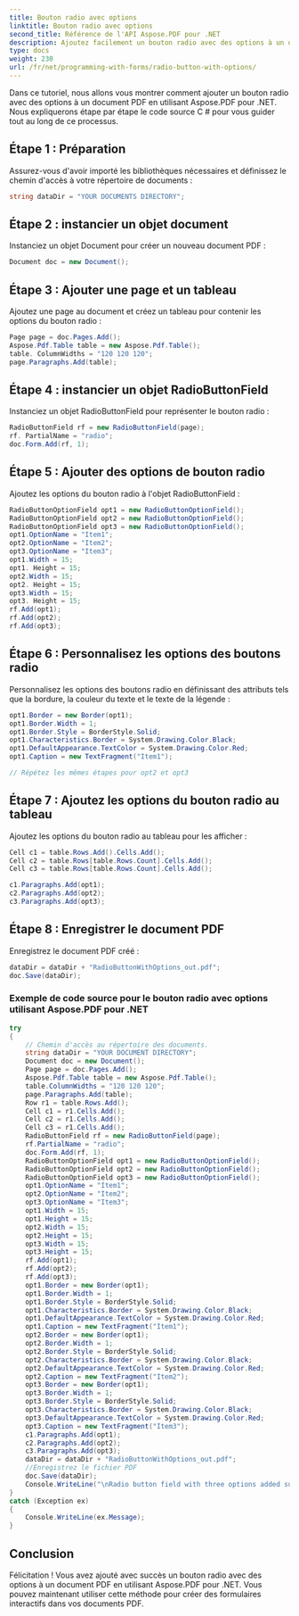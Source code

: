 ```yaml
---
title: Bouton radio avec options
linktitle: Bouton radio avec options
second_title: Référence de l'API Aspose.PDF pour .NET
description: Ajoutez facilement un bouton radio avec des options à un document PDF en utilisant Aspose.PDF pour .NET.
type: docs
weight: 230
url: /fr/net/programming-with-forms/radio-button-with-options/
---
```


Dans ce tutoriel, nous allons vous montrer comment ajouter un bouton radio avec des options à un document PDF en utilisant Aspose.PDF pour .NET. Nous expliquerons étape par étape le code source C # pour vous guider tout au long de ce processus.

## Étape 1 : Préparation

Assurez-vous d'avoir importé les bibliothèques nécessaires et définissez le chemin d'accès à votre répertoire de documents :

```csharp
string dataDir = "YOUR DOCUMENTS DIRECTORY";
```

## Étape 2 : instancier un objet document

Instanciez un objet Document pour créer un nouveau document PDF :

```csharp
Document doc = new Document();
```

## Étape 3 : Ajouter une page et un tableau

Ajoutez une page au document et créez un tableau pour contenir les options du bouton radio :

```csharp
Page page = doc.Pages.Add();
Aspose.Pdf.Table table = new Aspose.Pdf.Table();
table. ColumnWidths = "120 120 120";
page.Paragraphs.Add(table);
```

## Étape 4 : instancier un objet RadioButtonField

Instanciez un objet RadioButtonField pour représenter le bouton radio :

```csharp
RadioButtonField rf = new RadioButtonField(page);
rf. PartialName = "radio";
doc.Form.Add(rf, 1);
```

## Étape 5 : Ajouter des options de bouton radio

Ajoutez les options du bouton radio à l'objet RadioButtonField :

```csharp
RadioButtonOptionField opt1 = new RadioButtonOptionField();
RadioButtonOptionField opt2 = new RadioButtonOptionField();
RadioButtonOptionField opt3 = new RadioButtonOptionField();
opt1.OptionName = "Item1";
opt2.OptionName = "Item2";
opt3.OptionName = "Item3";
opt1.Width = 15;
opt1. Height = 15;
opt2.Width = 15;
opt2. Height = 15;
opt3.Width = 15;
opt3. Height = 15;
rf.Add(opt1);
rf.Add(opt2);
rf.Add(opt3);
```

## Étape 6 : Personnalisez les options des boutons radio

Personnalisez les options des boutons radio en définissant des attributs tels que la bordure, la couleur du texte et le texte de la légende :

```csharp
opt1.Border = new Border(opt1);
opt1.Border.Width = 1;
opt1.Border.Style = BorderStyle.Solid;
opt1.Characteristics.Border = System.Drawing.Color.Black;
opt1.DefaultAppearance.TextColor = System.Drawing.Color.Red;
opt1.Caption = new TextFragment("Item1");

// Répétez les mêmes étapes pour opt2 et opt3

```

## Étape 7 : Ajoutez les options du bouton radio au tableau

Ajoutez les options du bouton radio au tableau pour les afficher :

```csharp
Cell c1 = table.Rows.Add().Cells.Add();
Cell c2 = table.Rows[table.Rows.Count].Cells.Add();
Cell c3 = table.Rows[table.Rows.Count].Cells.Add();

c1.Paragraphs.Add(opt1);
c2.Paragraphs.Add(opt2);
c3.Paragraphs.Add(opt3);
```

## Étape 8 : Enregistrer le document PDF

Enregistrez le document PDF créé :

```csharp
dataDir = dataDir + "RadioButtonWithOptions_out.pdf";
doc.Save(dataDir);
```

### Exemple de code source pour le bouton radio avec options utilisant Aspose.PDF pour .NET 
```csharp
try
{
	// Chemin d'accès au répertoire des documents.
	string dataDir = "YOUR DOCUMENT DIRECTORY";
	Document doc = new Document();
	Page page = doc.Pages.Add();
	Aspose.Pdf.Table table = new Aspose.Pdf.Table();
	table.ColumnWidths = "120 120 120";
	page.Paragraphs.Add(table);
	Row r1 = table.Rows.Add();
	Cell c1 = r1.Cells.Add();
	Cell c2 = r1.Cells.Add();
	Cell c3 = r1.Cells.Add();
	RadioButtonField rf = new RadioButtonField(page);
	rf.PartialName = "radio";
	doc.Form.Add(rf, 1);
	RadioButtonOptionField opt1 = new RadioButtonOptionField();
	RadioButtonOptionField opt2 = new RadioButtonOptionField();
	RadioButtonOptionField opt3 = new RadioButtonOptionField();
	opt1.OptionName = "Item1";
	opt2.OptionName = "Item2";
	opt3.OptionName = "Item3";
	opt1.Width = 15;
	opt1.Height = 15;
	opt2.Width = 15;
	opt2.Height = 15;
	opt3.Width = 15;
	opt3.Height = 15;
	rf.Add(opt1);
	rf.Add(opt2);
	rf.Add(opt3);
	opt1.Border = new Border(opt1);
	opt1.Border.Width = 1;
	opt1.Border.Style = BorderStyle.Solid;
	opt1.Characteristics.Border = System.Drawing.Color.Black;
	opt1.DefaultAppearance.TextColor = System.Drawing.Color.Red;
	opt1.Caption = new TextFragment("Item1");
	opt2.Border = new Border(opt1);
	opt2.Border.Width = 1;
	opt2.Border.Style = BorderStyle.Solid;
	opt2.Characteristics.Border = System.Drawing.Color.Black;
	opt2.DefaultAppearance.TextColor = System.Drawing.Color.Red;
	opt2.Caption = new TextFragment("Item2");
	opt3.Border = new Border(opt1);
	opt3.Border.Width = 1;
	opt3.Border.Style = BorderStyle.Solid;
	opt3.Characteristics.Border = System.Drawing.Color.Black;
	opt3.DefaultAppearance.TextColor = System.Drawing.Color.Red;
	opt3.Caption = new TextFragment("Item3");
	c1.Paragraphs.Add(opt1);
	c2.Paragraphs.Add(opt2);
	c3.Paragraphs.Add(opt3);
	dataDir = dataDir + "RadioButtonWithOptions_out.pdf";
	//Enregistrez le fichier PDF
	doc.Save(dataDir);
	Console.WriteLine("\nRadio button field with three options added successfully.\nFile saved at " + dataDir);
}
catch (Exception ex)
{
	Console.WriteLine(ex.Message);
}
```

## Conclusion

Félicitation ! Vous avez ajouté avec succès un bouton radio avec des options à un document PDF en utilisant Aspose.PDF pour .NET. Vous pouvez maintenant utiliser cette méthode pour créer des formulaires interactifs dans vos documents PDF.